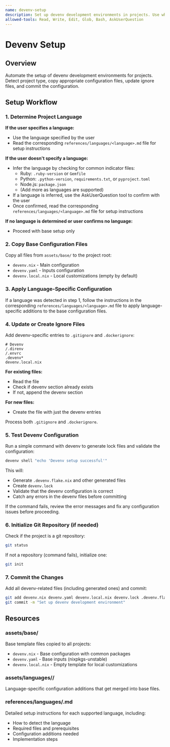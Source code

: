```yaml
---
name: devenv-setup
description: Set up devenv development environments in projects. Use when the user requests to set up devenv, initialize a development environment, or configure devenv for a new or existing project. Detects project language and applies appropriate configuration.
allowed-tools: Read, Write, Edit, Glob, Bash, AskUserQuestion
---
```


# Devenv Setup

## Overview

Automate the setup of devenv development environments for projects. Detect project type, copy appropriate configuration files, update ignore files, and commit the configuration.

## Setup Workflow

### 1. Determine Project Language

**If the user specifies a language:**
- Use the language specified by the user
- Read the corresponding `references/languages/<language>.md` file for setup instructions

**If the user doesn't specify a language:**
- Infer the language by checking for common indicator files:
  - Ruby: `.ruby-version` or `Gemfile`
  - Python: `.python-version`, `requirements.txt`, or `pyproject.toml`
  - Node.js: `package.json`
  - (Add more as languages are supported)
- If a language is inferred, use the AskUserQuestion tool to confirm with the user
- Once confirmed, read the corresponding `references/languages/<language>.md` file for setup instructions

**If no language is determined or user confirms no language:**
- Proceed with base setup only

### 2. Copy Base Configuration Files

Copy all files from `assets/base/` to the project root:

- `devenv.nix` - Main configuration
- `devenv.yaml` - Inputs configuration
- `devenv.local.nix` - Local customizations (empty by default)

### 3. Apply Language-Specific Configuration

If a language was detected in step 1, follow the instructions in the corresponding `references/languages/<language>.md` file to apply language-specific additions to the base configuration files.

### 4. Update or Create Ignore Files

Add devenv-specific entries to `.gitignore` and `.dockerignore`:

```
# Devenv
/.direnv
/.envrc
.devenv*
devenv.local.nix
```

**For existing files:**
- Read the file
- Check if devenv section already exists
- If not, append the devenv section

**For new files:**
- Create the file with just the devenv entries

Process both `.gitignore` and `.dockerignore`.

### 5. Test Devenv Configuration

Run a simple command with devenv to generate lock files and validate the configuration:

```bash
devenv shell "echo 'Devenv setup successful'"
```

This will:
- Generate `.devenv.flake.nix` and other generated files
- Create `devenv.lock`
- Validate that the devenv configuration is correct
- Catch any errors in the devenv files before committing

If the command fails, review the error messages and fix any configuration issues before proceeding.

### 6. Initialize Git Repository (if needed)

Check if the project is a git repository:

```bash
git status
```

If not a repository (command fails), initialize one:

```bash
git init
```

### 7. Commit the Changes

Add all devenv-related files (including generated ones) and commit:

```bash
git add devenv.nix devenv.yaml devenv.local.nix devenv.lock .devenv.flake.nix .gitignore .dockerignore
git commit -m "Set up devenv development environment"
```

## Resources

### assets/base/

Base template files copied to all projects:
- `devenv.nix` - Base configuration with common packages
- `devenv.yaml` - Base inputs (nixpkgs-unstable)
- `devenv.local.nix` - Empty template for local customizations

### assets/languages/<language>/

Language-specific configuration additions that get merged into base files.

### references/languages/<language>.md

Detailed setup instructions for each supported language, including:
- How to detect the language
- Required files and prerequisites
- Configuration additions needed
- Implementation steps
